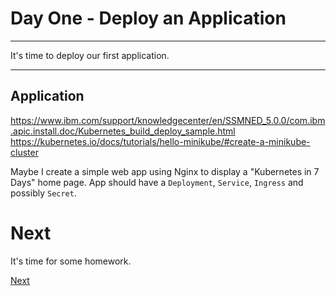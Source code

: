 # Day One - Deploy an Application

---

It's time to deploy our first application.

---

## Application

https://www.ibm.com/support/knowledgecenter/en/SSMNED_5.0.0/com.ibm.apic.install.doc/Kubernetes_build_deploy_sample.html
https://kubernetes.io/docs/tutorials/hello-minikube/#create-a-minikube-cluster


Maybe I create a simple web app using Nginx to display a "Kubernetes in 7 Days" home page.  App should have a `Deployment`, `Service`, `Ingress` and possibly `Secret`.

# Next

It's time for some homework.

[Next](01-06.md)